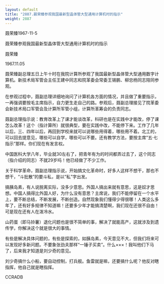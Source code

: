 ```yaml
---
layout: default
title: "2887.聂荣臻参观我国最新型晶体管大型通用计算机时的指示"
weight: 2887
---
```


聂荣臻1967-11-5

聂荣臻参观我国最新型晶体管大型通用计算机时的指示

聂荣臻

1967.11.05

聂荣臻副总理五日上午十时在我院计算所参观了我国最新型晶体管大型通用数字计算机。新技术局军管会主任王建中同志和院革委会常委王锡鹏、柳忠杨同志陪同参观。

在参观过程中，聂副总理详细地询问了计算机各方面的情况，并且做了重要指示，一再强调要按毛主席指示，自力更生走自己的路。参观后，聂副总理接见了院革委会新技术局口军管会及计算所军管小组，计算所革筹会的负责同志。

聂副总理指示说：教育改革上了课才能谈改革，科研也是在实践中才能改，停了课怎么改革！这个（指计算所）就很典型，要在实践中改，不能停下来。工作了几年以后，三、四年以后，再回到学校来就可以说哪些用得着，哪些用不着。北工的，可以回去提意见，哪些可以自学，哪些可以不要。还有教学方法，要按主席“五·七指示”那样。你们现在有发言权。

中国医科大学八年，毕业就30左右了，把青年有为的时间都弄过去了，这个同志（指介绍的同志）不就29岁吗！他已经做了不少工作。

关于科学革命，聂副总理指示说，开始搞文化革命时，好多人这样不想干，那也不想干，“斗批散”的要斗私，是以“私”字出发。

搞胰岛素，有人说脱离实际，没多少意思。外国人搞出来就有意思，这是奴才思想。中国人搞得比外国人好，为什么没有意思？主席说，我们不能停留在一个水平上，要不断总结，不断发展，不断创造。自然现象我们懂得少得很哪！人类这么多年了，还有好多规律不知道嘛！还要多少年才能搞清楚啊，我们现在还很不自由！可是现在还有人在泼冷水。

山药蛋（即马铃薯）退化问题也是很不简单的事，解决了就能高产，这就涉及到遗传学，你解决这个就是很大的事情。

有些是解决具体问题的，有些是探索的，如胰岛素，今天意见不大，但我们将来可以发现好多新问题。不要象张劲夫那样“一锤子买卖”。什么×××！我叫他们下马了，后来我才知道是刘少奇的意见。

刘少奇搞什么小船，要自动控制，打兵舰。鱼雷就是嘛，还要搞什么呢？他反对瞎指挥，他自己就是瞎指挥。

CCRADB

